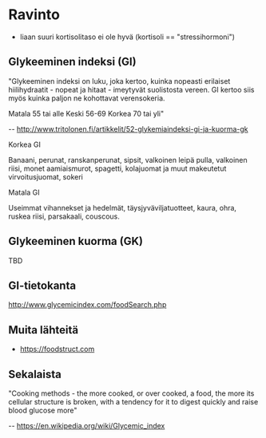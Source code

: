# Ravinto


- liaan suuri kortisolitaso ei ole hyvä (kortisoli == "stressihormoni")


## Glykeeminen indeksi (GI)


"Glykeeminen indeksi on luku, joka kertoo, kuinka nopeasti erilaiset hiilihydraatit - nopeat ja hitaat - imeytyvät suolistosta vereen. GI kertoo siis myös kuinka paljon ne kohottavat verensokeria.

Matala 55 tai alle
Keski 56-69
Korkea 70 tai yli"

-- http://www.tritolonen.fi/artikkelit/52-glykemiaindeksi-gi-ja-kuorma-gk

Korkea GI

Banaani, perunat, ranskanperunat, sipsit, valkoinen leipä pulla, valkoinen riisi, monet aamiaismurot, spagetti, kolajuomat ja muut makeutetut virvoitusjuomat, sokeri

Matala GI

Useimmat vihannekset ja hedelmät, täysjyväviljatuotteet, kaura, ohra, ruskea riisi, parsakaali, couscous.

## Glykeeminen kuorma (GK)

TBD



## GI-tietokanta

http://www.glycemicindex.com/foodSearch.php


## Muita lähteitä

- https://foodstruct.com

## Sekalaista

"Cooking methods - the more cooked, or over cooked, a food, the more its cellular structure is broken, with a tendency for it to digest quickly and raise blood glucose more"

-- https://en.wikipedia.org/wiki/Glycemic_index
